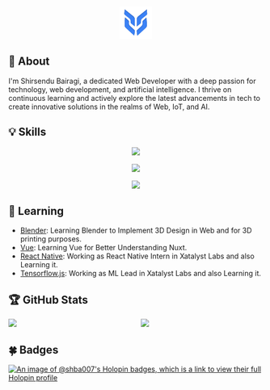 <p align="center">
  <img src="./Logo.png" lt="Logo" width="64" />
<p>

## 📢 About
I'm Shirsendu Bairagi, a dedicated Web Developer with a deep passion for technology, web development, and artificial intelligence. I thrive on continuous learning and actively explore the latest advancements in tech to create innovative solutions in the realms of Web, IoT, and AI.

<!-- Replace Skiis with Icons -->
## 💡 Skills
<p align="center">
    <img src="https://skillicons.dev/icons?i=html,css,js,ts," />
</p>
<p align="center">
    <img src="https://skillicons.dev/icons?i=tailwind,vite,vue,vitest,pinia,nuxt" />
</p>
<p align="center">
    <img src="https://skillicons.dev/icons?i=git,github,vscode,figma,notion" />
</p>

## 🌱 Learning
- [Blender](https://www.blender.org): Learning Blender to Implement 3D Design in Web and for 3D printing purposes.
- [Vue](https://github.com/vuejs/core): Learning Vue for Better Understanding Nuxt.
- [React Native](https://github.com/facebook/react-native): Working as React Native Intern in Xatalyst Labs and also Learning it.
- [Tensorflow.js](https://github.com/tensorflow/tfjs): Working as ML Lead in Xatalyst Labs and also Learning it.


## 🏆 GitHub Stats
<img src="https://github-readme-stats.vercel.app/api?username=shba007&show_icons=true&theme=dark" width="48%" align="right">
<img src="https://streak-stats.demolab.com?user=shba007&mode=daily&theme=dark" width="48%">


## 🍀 Badges
<!-- TODO: Banner Image -->
[![An image of @shba007's Holopin badges, which is a link to view their full Holopin profile](https://holopin.me/shba007)](https://holopin.io/@shba007)

<!---
shba007/shba007 is a ✨ special ✨ repository because its `README.md` (this file) appears on your GitHub profile.
You can click the Preview link to take a look at your changes.
--->
